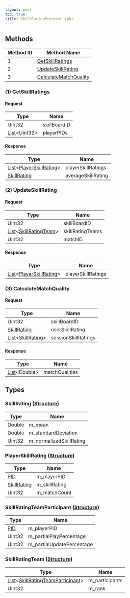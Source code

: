 ```yaml
---
layout: post
toc: true
title: SkillRatingProtocol (48)
---
```


## Methods

| Method ID | Method Name                                       |
| --------- | ------------------------------------------------- |
| 1         | [GetSkillRatings](#1-getskillratings)             |
| 2         | [UpdateSkillRating](#2-updateskillrating)         |
| 3         | [CalculateMatchQuality](#3-calculatematchquality) |

### (1) GetSkillRatings
#### Request

| Type                 | Name         |
| -------------------- | ------------ |
| Uint32               | skillBoardID |
| [List]&lt;Uint32&gt; | playerPIDs   |

#### Response

| Type                                                            | Name               |
| --------------------------------------------------------------- | ------------------ |
| [List]&lt;[PlayerSkillRating](#playerskillrating-structure)&gt; | playerSkillRatings |
| [SkillRating](#skillrating-structure)                           | averageSkillRating |

### (2) UpdateSkillRating
#### Request

| Type                                                        | Name             |
| ----------------------------------------------------------- | ---------------- |
| Uint32                                                      | skillBoardID     |
| [List]&lt;[SkillRatingTeam](#skillratingteam-structure)&gt; | skillRatingTeams |
| Uint32                                                      | matchID          |

#### Response

| Type                                                            | Name               |
| --------------------------------------------------------------- | ------------------ |
| [List]&lt;[PlayerSkillRating](#playerskillrating-structure)&gt; | playerSkillRatings |

### (3) CalculateMatchQuality
#### Request

| Type                                                | Name                |
| --------------------------------------------------- | ------------------- |
| Uint32                                              | skillBoardID        |
| [SkillRating](#skillrating-structure)               | userSkillRating     |
| [List]&lt;[SkillRating](#skillrating-structure)&gt; | sessionSkillRatings |

#### Response

| Type                 | Name           |
| -------------------- | -------------- |
| [List]&lt;Double&gt; | matchQualities |

## Types

### SkillRating ([Structure])
| Type   | Name                    |
| ------ | ----------------------- |
| Double | m_mean                  |
| Double | m_standardDeviation     |
| Uint32 | m_normalizedSkillRating |

### PlayerSkillRating ([Structure])
| Type                                  | Name          |
| ------------------------------------- | ------------- |
| [PID]                                 | m_playerPID   |
| [SkillRating](#skillrating-structure) | m_skillRating |
| Uint32                                | m_matchCount  |

### SkillRatingTeamParticipant ([Structure])
| Type   | Name                      |
| ------ | ------------------------- |
| [PID]  | m_playerPID               |
| Uint32 | m_partialPlayPercentage   |
| Uint32 | m_partialUpdatePercentage |

### SkillRatingTeam ([Structure])
| Type                                                                              | Name           |
| --------------------------------------------------------------------------------- | -------------- |
| [List]&lt;[SkillRatingTeamParticipant](#skillratingteamparticipant-structure)&gt; | m_participants |
| Uint32                                                                            | m_rank         |

[List]: /docs/nex/types#list
[Structure]: /docs/nex/types#structure
[PID]: /docs/nex/types#pid

